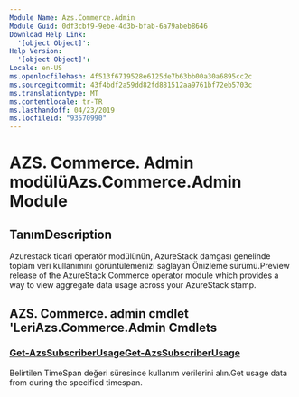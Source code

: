 ```yaml
---
Module Name: Azs.Commerce.Admin
Module Guid: 0df3cbf9-9ebe-4d3b-bfab-6a79abeb8646
Download Help Link:
  '[object Object]': 
Help Version:
  '[object Object]': 
Locale: en-US
ms.openlocfilehash: 4f513f6719528e6125de7b63bb00a30a6895cc2c
ms.sourcegitcommit: 43f4bdf2a59dd82fd881512aa9761bf72eb5703c
ms.translationtype: MT
ms.contentlocale: tr-TR
ms.lasthandoff: 04/23/2019
ms.locfileid: "93570990"
---
```

# <span data-ttu-id="ac4aa-101">AZS. Commerce. Admin modülü</span><span class="sxs-lookup"><span data-stu-id="ac4aa-101">Azs.Commerce.Admin Module</span></span>
## <span data-ttu-id="ac4aa-102">Tanım</span><span class="sxs-lookup"><span data-stu-id="ac4aa-102">Description</span></span>
<span data-ttu-id="ac4aa-103">Azurestack ticari operatör modülünün, AzureStack damgası genelinde toplam veri kullanımını görüntülemenizi sağlayan Önizleme sürümü.</span><span class="sxs-lookup"><span data-stu-id="ac4aa-103">Preview release of the AzureStack Commerce operator module which provides a way to view aggregate data usage across your AzureStack stamp.</span></span>

## <span data-ttu-id="ac4aa-104">AZS. Commerce. admin cmdlet 'Leri</span><span class="sxs-lookup"><span data-stu-id="ac4aa-104">Azs.Commerce.Admin Cmdlets</span></span>
### [<span data-ttu-id="ac4aa-105">Get-AzsSubscriberUsage</span><span class="sxs-lookup"><span data-stu-id="ac4aa-105">Get-AzsSubscriberUsage</span></span>](Get-AzsSubscriberUsage.md)
<span data-ttu-id="ac4aa-106">Belirtilen TimeSpan değeri süresince kullanım verilerini alın.</span><span class="sxs-lookup"><span data-stu-id="ac4aa-106">Get usage data from during the specified timespan.</span></span>


